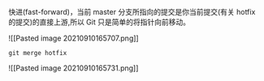 快进(fast-forward)，当前  master  分支所指向的提交是你当前提交(有关 hotfix 的提交)的直接上游,所以 Git 只是简单的将指针向前移动。

![[Pasted image 20210910165707.png]]


`git merge hotfix`

![[Pasted image 20210910165731.png]]